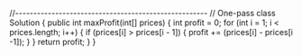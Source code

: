 //-----------------------------------------------------
// One-pass
class Solution {
    public int maxProfit(int[] prices) {
        int profit = 0;
        for (int i = 1; i < prices.length; i++) {
            if (prices[i] > prices[i - 1]) {
                profit += (prices[i] - prices[i -1]);
            }
        }
        return profit;
    }
}
